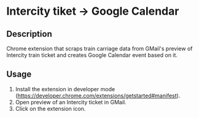 # Intercity tiket → Google Calendar

## Description

Chrome extension that scraps train carriage data from GMail's preview of Intercity train ticket and creates Google Calendar event based on it.

## Usage

1. Install the extension in developer mode (https://developer.chrome.com/extensions/getstarted#manifest).
2. Open preview of an Intercity ticket in GMail.
3. Click on the extension icon.
